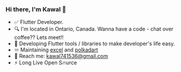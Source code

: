 ### Hi there, I'm Kawal 👋

- ✅ Flutter Developer.
- 🔍 I'm located in Ontario, Canada. Wanna have a code - chat over coffee?? Lets meet!!
- 🔭 Developing Flutter tools / libraries to make developer's life easy.
- ♾️ Maintaining [excel](https://github.com/justkawal/excel) and [polkadart](https://github.com/leonardocustodio/polkadart)
- 💬 Reach me: kawal741536@gmail.com
- ⚡ Long Live Open S🔥urce
